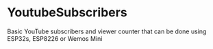 # YoutubeSubscribers
Basic YouTube subscribers and viewer counter that can be done using ESP32s, ESP8226 or Wemos Mini
